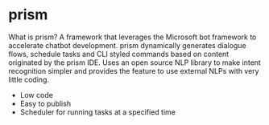 # prism
What is prism? A framework that leverages the Microsoft bot framework to accelerate chatbot development. prism dynamically generates dialogue flows, schedule tasks and CLI styled commands based on content originated by the prism IDE. Uses an open source NLP library to make intent recognition simpler and provides the feature to use external NLPs with very little coding.
-	Low code
-	Easy to publish
-	Scheduler for running tasks at a specified time
